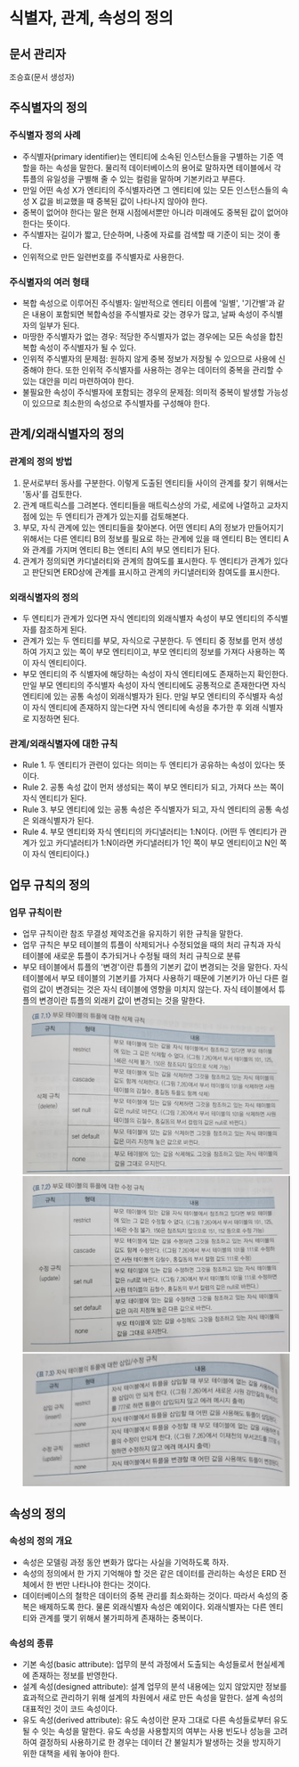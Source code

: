 # 식별자, 관계, 속성의 정의
## 문서 관리자
조승효(문서 생성자)
## 주식별자의 정의
### 주식별자 정의 사례
   - 주식별자(primary identifier)는 엔티티에 소속된 인스턴스들을 구별하는 기준 역할을 하는 속성을 말한다. 물리적 데이터베이스의 용어로 말하자면 테이블에서 각 튜플의 유일성을 구별해 줄 수 있는 컬럼을 말하며 기본키라고 부른다.
   - 만일 어떤 속성 X가 엔티티의 주식별자라면 그 엔티티에 있는 모든 인스턴스들의 속성 X 값을 비교했을 때 중복된 값이 나타나지 않아야 한다.
   - 중복이 없어야 한다는 말은 현재 시점에서뿐만 아니라 미래에도 중복된 값이 없어야 한다는 뜻이다.
   - 주식별자는 길이가 짧고, 단순하며, 나중에 자료를 검색할 때 기준이 되는 것이 좋다.
   - 인위적으로 만든 일련번호를 주식별자로 사용한다.
### 주식별자의 여러 형태
   - 복합 속성으로 이루어진 주식별자: 일반적으로 엔티티 이름에 '일별', '기간별'과 같은 내용이 포함되면 복합속성을 주식별자로 갖는 경우가 많고, 날짜 속성이 주식별자의 일부가 된다.
   - 마땅한 주식별자가 없는 경우: 적당한 주식별자가 없는 경우에는 모든 속성을 합친 복합 속성이 주식별자가 될 수 있다.
   - 인위적 주식별자의 문제점: 원하지 않게 중복 정보가 저장될 수 있으므로 사용에 신중해야 한다. 또한 인위적 주식별자를 사용하는 경우는 데이터의 중복을 관리할 수 있는 대안을 미리 마련하여야 한다.
   - 불필요한 속성이 주식별자에 포함되는 경우의 문제점: 의미적 중복이 발생할 가능성이 있으므로 최소한의 속성으로 주식별자를 구성해야 한다.
## 관계/외래식별자의 정의
### 관계의 정의 방법
   1. 문서로부터 동사를 구분한다. 이렇게 도출된 엔티티들 사이의 관계를 찾기 위해서는 '동사'를 검토한다.
   2. 관계 매트릭스를 그려본다. 엔티티들을 매트릭스상의 가로, 세로에 나열하고 교차지점에 있는 두 엔티티가 관계가 있는지를 검토해본다.
   3. 부모, 자식 관계에 있는 엔티티들을 찾아본다. 어떤 엔티티 A의 정보가 만들어지기 위해서는 다른 엔티티 B의 정보를 필요로 하는 관계에 있을 때 엔티티 B는 엔티티 A와 관계를 가지며 엔티티 B는 엔티티 A의 부모 엔티티가 된다.
   4. 관계가 정의되면 카디낼러티와 관계의 참여도를 표시한다. 두 엔티티가 관계가 있다고 판단되면 ERD상에 관계를 표시하고 관계의 카디낼러티와 참여도를 표시한다.
### 외래식별자의 정의
   - 두 엔티티가 관계가 있다면 자식 엔티티의 외래식별자 속성이 부모 엔티티의 주식별자를 참조하게 된다.
   - 관계가 있는 두 엔티티를 부모, 자식으로 구분한다. 두 엔티티 중 정보를 먼저 생성하여 가지고 있는 쪽이 부모 엔티티이고, 부모 엔티티의 정보를 가져다 사용하는 쪽이 자식 엔티티이다.
   - 부모 엔티티의 주 식별자에 해당하는 속성이 자식 엔티티에도 존재하는지 확인한다. 만일 부모 엔티티의 주식별자 속성이 자식 엔티티에도 공통적으로 존재한다면 자식 엔티티에 있는 공통 속성이 외래식별자가 된다. 만일 부모 엔티티의 주식별자 속성이 자식 엔티티에 존재하지 않는다면 자식 엔티티에 속성을 추가한 후 외래 식별자로 지정하면 된다.
### 관계/외래식별자에 대한 규칙
   - Rule 1. 두 엔티티가 관련이 있다는 의미는 두 엔티티가 공유하는 속성이 있다는 뜻이다.
   - Rule 2. 공통 속성 값이 먼저 생성되는 쪽이 부모 엔티티가 되고, 가져다 쓰는 쪽이 자식 엔티티가 된다.
   - Rule 3. 부모 엔티티에 있는 공통 속성은 주식별자가 되고, 자식 엔티티의 공통 속성은 외래식별자가 된다.
   - Rule 4. 부모 엔티티와 자식 엔티티의 카디낼러티는 1:N이다. (어떤 두 엔티티가 관계가 있고 카디낼러티가 1:N이라면 카디낼러티가 1인 쪽이 부모 엔티티이고 N인 쪽이 자식 엔티티이다.)
## 업무 규칙의 정의
### 업무 규칙이란
   - 업무 규칙이란 참조 무결성 제약조건을 유지하기 위한 규칙을 말한다.
   - 업무 규칙은 부모 테이블의 튜플이 삭제되거나 수정되었을 때의 처리 규칙과 자식 테이블에 새로운 튜플이 추가되거나 수정될 때의 처리 규칙으로 분류
   - 부모 테이블에서 튜플의 '변경'이란 튜플의 기본키 값이 변경되는 것을 말한다. 자식 테이블에서 부모 테이블의 기본키를 가져다 사용하기 때문에 기본키가 아닌 다른 컬럼의 값이 변경되는 것은 자식 테이블에 영향을 미치지 않는다. 자식 테이블에서 튜플의 변경이란 튜플의 외래키 값이 변경되는 것을 말한다.
   ![](./img/표7-1.PNG)
   ![](./img/표7-2.PNG)
   ![](./img/표7-3.PNG)
## 속성의 정의
### 속성의 정의 개요
   - 속성은 모델링 과정 동안 변화가 많다는 사실을 기억하도록 하자.
   - 속성의 정의에서 한 가지 기억해야 할 것은 같은 데이터를 관리하는 속성은 ERD 전체에서 한 번만 나타나야 한다는 것이다.
   - 데이터베이스의 철학은 데이터의 중복 관리를 최소화하는 것이다. 따라서 속성의 중복은 배제하도록 한다. 물론 외래식별자 속성은 예외이다. 외래식별자는 다른 엔티티와 관계를 맺기 위해서 불가피하게 존재하는 중복이다.
### 속성의 종류
   - 기본 속성(basic attribute): 업무의 분석 과정에서 도출되는 속성들로서 현실세계에 존재하는 정보를 반영한다.
   - 설계 속성(designed attribute): 설계 업무의 분석 내용에는 있지 않았지만 정보를 효과적으로 관리하기 위해 설계의 차원에서 새로 만든 속성을 말한다. 설계 속성의 대표적인 것이 코드 속성이다.
   - 유도 속성(derived attribute): 유도 속성이란 문자 그대로 다른 속성들로부터 유도될 수 잇는 속성을 말한다. 유도 속성을 사용할지의 여부는 사용 빈도나 성능을 고려하여 결정하되 사용하기로 한 경우는 데이터 간 불일치가 발생하는 것을 방지하기 위한 대책을 세워 놓아야 한다.